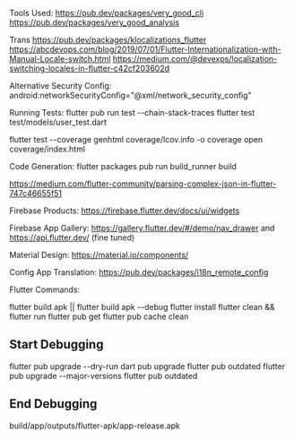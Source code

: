 Tools Used:
https://pub.dev/packages/very_good_cli
https://pub.dev/packages/very_good_analysis

Trans
https://pub.dev/packages/klocalizations_flutter
https://abcdevops.com/blog/2019/07/01/Flutter-Internationalization-with-Manual-Locale-switch.html
https://medium.com/@devexps/localization-switching-locales-in-flutter-c42cf203602d



Alternative Security Config:
android:networkSecurityConfig="@xml/network_security_config"

Running Tests:
flutter pub run test --chain-stack-traces
flutter test test/models/user_test.dart

flutter test --coverage
genhtml coverage/lcov.info -o coverage
open coverage/index.html

Code Generation:
flutter packages pub run build_runner build

https://medium.com/flutter-community/parsing-complex-json-in-flutter-747c46655f51

Firebase Products:
https://firebase.flutter.dev/docs/ui/widgets

Firebase App Gallery:
https://gallery.flutter.dev/#/demo/nav_drawer and 
https://api.flutter.dev/ (fine tuned)

Material Design:
https://material.io/components/

Config App Translation:
https://pub.dev/packages/i18n_remote_config

Flutter Commands:

flutter build apk || flutter build apk --debug
flutter install
flutter clean && flutter run
flutter pub get
flutter pub cache clean

## Start Debugging 
flutter pub upgrade --dry-run
dart pub upgrade
flutter pub outdated
flutter pub upgrade --major-versions
flutter pub outdated
## End Debugging

build/app/outputs/flutter-apk/app-release.apk

